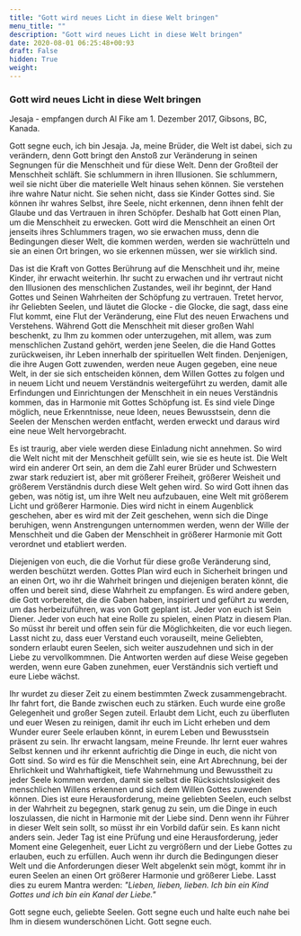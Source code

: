 ```yaml
---
title: "Gott wird neues Licht in diese Welt bringen"
menu_title: ""
description: "Gott wird neues Licht in diese Welt bringen"
date: 2020-08-01 06:25:48+00:93
draft: False
hidden: True
weight:
---
```

### Gott wird neues Licht in diese Welt bringen

Jesaja - empfangen durch Al Fike am 1. Dezember 2017, Gibsons, BC, Kanada.

Gott segne euch, ich bin Jesaja. Ja, meine Brüder, die Welt ist dabei, sich zu verändern, denn Gott bringt den Anstoß zur Veränderung in seinen Segnungen für die Menschheit und für diese Welt. Denn der Großteil der Menschheit schläft. Sie schlummern in ihren Illusionen. Sie schlummern, weil sie nicht über die materielle Welt hinaus sehen können. Sie verstehen ihre wahre Natur nicht. Sie sehen nicht, dass sie Kinder Gottes sind. Sie können ihr wahres Selbst, ihre Seele, nicht erkennen, denn ihnen fehlt der Glaube und das Vertrauen in ihren Schöpfer. Deshalb hat Gott einen Plan, um die Menschheit zu erwecken. Gott wird die Menschheit an einen Ort jenseits ihres Schlummers tragen, wo sie erwachen muss, denn die Bedingungen dieser Welt, die kommen werden, werden sie wachrütteln und sie an einen Ort bringen, wo sie erkennen müssen, wer sie wirklich sind.

Das ist die Kraft von Gottes Berührung auf die Menschheit und ihr, meine Kinder, ihr erwacht weiterhin. Ihr sucht zu erwachen und ihr vertraut nicht den Illusionen des menschlichen Zustandes, weil ihr beginnt, der Hand Gottes und Seinen Wahrheiten der Schöpfung zu vertrauen. Tretet hervor, ihr Geliebten Seelen, und läutet die Glocke - die Glocke, die sagt, dass eine Flut kommt, eine Flut der Veränderung, eine Flut des neuen Erwachens und Verstehens. Während Gott die Menschheit mit dieser großen Wahl beschenkt, zu Ihm zu kommen oder unterzugehen, mit allem, was zum menschlichen Zustand gehört, werden jene Seelen, die die Hand Gottes zurückweisen, ihr Leben innerhalb der spirituellen Welt finden. Denjenigen, die ihre Augen Gott zuwenden, werden neue Augen gegeben, eine neue Welt, in der sie sich entscheiden können, dem Willen Gottes zu folgen und in neuem Licht und neuem Verständnis weitergeführt zu werden, damit alle Erfindungen und Einrichtungen der Menschheit in ein neues Verständnis kommen, das in Harmonie mit Gottes Schöpfung ist. Es sind viele Dinge möglich, neue Erkenntnisse, neue Ideen, neues Bewusstsein, denn die Seelen der Menschen werden entfacht, werden erweckt und daraus wird eine neue Welt hervorgebracht.

Es ist traurig, aber viele werden diese Einladung nicht annehmen. So wird die Welt nicht mit der Menschheit gefüllt sein, wie sie es heute ist. Die Welt wird ein anderer Ort sein, an dem die Zahl eurer Brüder und Schwestern zwar stark reduziert ist, aber mit größerer Freiheit, größerer Weisheit und größerem Verständnis durch diese Welt gehen wird. So wird Gott ihnen das geben, was nötig ist, um ihre Welt neu aufzubauen, eine Welt mit größerem Licht und größerer Harmonie. Dies wird nicht in einem Augenblick geschehen, aber es wird mit der Zeit geschehen, wenn sich die Dinge beruhigen, wenn Anstrengungen unternommen werden, wenn der Wille der Menschheit und die Gaben der Menschheit in größerer Harmonie mit Gott verordnet und etabliert werden.

Diejenigen von euch, die die Vorhut für diese große Veränderung sind, werden beschützt werden. Gottes Plan wird euch in Sicherheit bringen und an einen Ort, wo ihr die Wahrheit bringen und diejenigen beraten könnt, die offen und bereit sind, diese Wahrheit zu empfangen. Es wird andere geben, die Gott vorbereitet, die die Gaben haben, inspiriert und geführt zu werden, um das herbeizuführen, was von Gott geplant ist. Jeder von euch ist Sein Diener. Jeder von euch hat eine Rolle zu spielen, einen Platz in diesem Plan. So müsst ihr bereit und offen sein für die Möglichkeiten, die vor euch liegen. Lasst nicht zu, dass euer Verstand euch vorauseilt, meine Geliebten, sondern erlaubt euren Seelen, sich weiter auszudehnen und sich in der Liebe zu vervollkommnen. Die Antworten werden auf diese Weise gegeben werden, wenn eure Gaben zunehmen, euer Verständnis sich vertieft und eure Liebe wächst.

Ihr wurdet zu dieser Zeit zu einem bestimmten Zweck zusammengebracht. Ihr fahrt fort, die Bande zwischen euch zu stärken. Euch wurde eine große Gelegenheit und großer Segen zuteil. Erlaubt dem Licht, euch zu überfluten und euer Wesen zu reinigen, damit ihr euch im Licht erheben und dem Wunder eurer Seele erlauben könnt, in eurem Leben und Bewusstsein präsent zu sein. Ihr erwacht langsam, meine Freunde. Ihr lernt euer wahres Selbst kennen und ihr erkennt aufrichtig die Dinge in euch, die nicht von Gott sind. So wird es für die Menschheit sein, eine Art Abrechnung, bei der Ehrlichkeit und Wahrhaftigkeit, tiefe Wahrnehmung und Bewusstheit zu jeder Seele kommen werden, damit sie selbst die Rücksichtslosigkeit des menschlichen Willens erkennen und sich dem Willen Gottes zuwenden können. Dies ist eure Herausforderung, meine geliebten Seelen, euch selbst in der Wahrheit zu begegnen, stark genug zu sein, um die Dinge in euch loszulassen, die nicht in Harmonie mit der Liebe sind. Denn wenn ihr Führer in dieser Welt sein sollt, so müsst ihr ein Vorbild dafür sein. Es kann nicht anders sein. Jeder Tag ist eine Prüfung und eine Herausforderung, jeder Moment eine Gelegenheit, euer Licht zu vergrößern und der Liebe Gottes zu erlauben, euch zu erfüllen. Auch wenn ihr durch die Bedingungen dieser Welt und die Anforderungen dieser Welt abgelenkt sein mögt, kommt ihr in euren Seelen an einen Ort größerer Harmonie und größerer Liebe. Lasst dies zu eurem Mantra werden: *"Lieben, lieben, lieben. Ich bin ein Kind Gottes und ich bin ein Kanal der Liebe."*

Gott segne euch, geliebte Seelen. Gott segne euch und halte euch nahe bei Ihm in diesem wunderschönen Licht. Gott segne euch.
